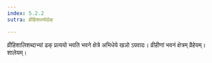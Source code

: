 ```yaml
---
index: 5.2.2
sutra: व्रीहिशाल्योर्ढक्

---
```

व्रीहिशालिशब्दाभ्यां ढक् प्रत्ययो भवति भवने क्षेत्रे अभिधेये खञो ऽपवादः। व्रीहीणां भवनं क्षेत्रम् व्रैहेयम्। शालेयम्।